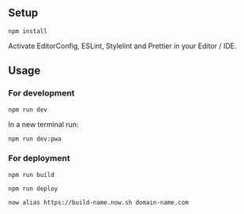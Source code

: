 ## Setup

```
npm install
```

Activate EditorConfig, ESLint, Stylelint and Prettier in your Editor / IDE.

## Usage

### For development

```
npm run dev
```

In a new terminal run:

```
npm run dev:pwa
```

### For deployment

```
npm run build

npm run deploy

now alias https://build-name.now.sh domain-name.com
```